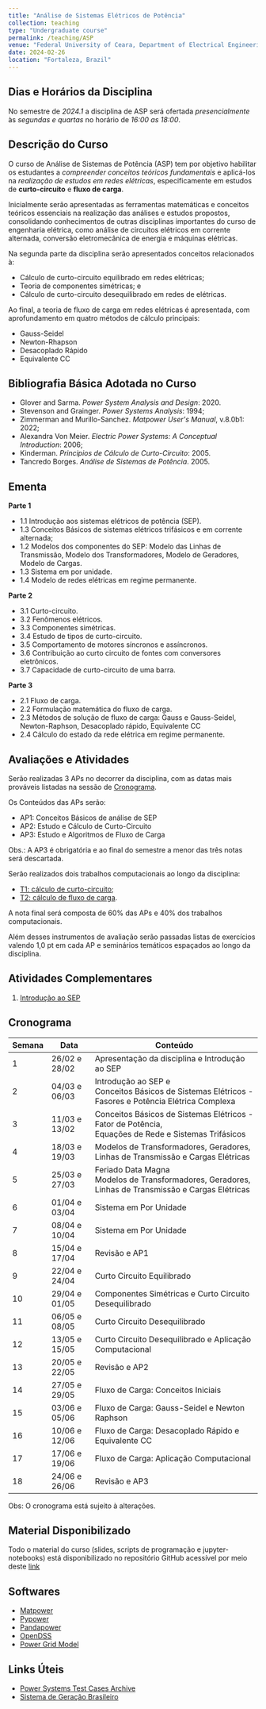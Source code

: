 ```yaml
---
title: "Análise de Sistemas Elétricos de Potência"
collection: teaching
type: "Undergraduate course"
permalink: /teaching/ASP
venue: "Federal University of Ceara, Department of Electrical Engineering"
date: 2024-02-26
location: "Fortaleza, Brazil"
---
```


## Dias e Horários da Disciplina

No semestre de *2024.1* a disciplina de ASP será ofertada *presencialmente* às *segundas e quartas* no horário de *16:00 as 18:00*.

## Descrição do Curso

O curso de Análise de Sistemas de Potência (ASP) tem por objetivo habilitar os estudantes a *compreender conceitos teóricos fundamentais* e aplicá-los na *realização de estudos em redes elétricas*, especificamente em estudos de **curto-circuito** e **fluxo de carga**.

Inicialmente serão apresentadas as ferramentas matemáticas e conceitos teóricos essenciais na realização das análises e estudos propostos, consolidando conhecimentos de outras disciplinas importantes do curso de engenharia elétrica, como análise de circuitos elétricos em corrente alternada, conversão eletromecânica de energia e máquinas elétricas.

Na segunda parte da disciplina serão apresentados conceitos relacionados à:
- Cálculo de curto-circuito equilibrado em redes elétricas;
- Teoria de componentes simétricas; e
- Cálculo de curto-circuito desequilibrado em redes de elétricas.

Ao final, a teoria de fluxo de carga em redes elétricas é apresentada, com aprofundamento em quatro métodos de cálculo principais:
- Gauss-Seidel
- Newton-Rhapson
- Desacoplado Rápido
- Equivalente CC

## Bibliografia Básica Adotada no Curso

- Glover and Sarma. *Power System Analysis and Design*: 2020.
- Stevenson and Grainger. *Power Systems Analysis*: 1994;
- Zimmerman and Murillo-Sanchez. *Matpower User's Manual*, v.8.0b1: 2022;
- Alexandra Von Meier. *Electric Power Systems: A Conceptual Introduction*: 2006;
- Kinderman. *Principios de Cálculo de Curto-Circuito*: 2005.
- Tancredo Borges. *Análise de Sistemas de Potência*. 2005.

## Ementa

**Parte 1**
- 1.1 Introdução aos sistemas elétricos de potência (SEP).
- 1.3 Conceitos Básicos de sistemas elétricos trifásicos e em corrente alternada;
- 1.2 Modelos dos componentes do SEP: Modelo das Linhas de Transmissão, Modelo dos Transformadores, Modelo de Geradores, Modelo de Cargas.
- 1.3 Sistema em por unidade.
- 1.4 Modelo de redes elétricas em regime permanente.

**Parte 2**
- 3.1 Curto-circuito.
- 3.2 Fenômenos elétricos.
- 3.3 Componentes simétricas.
- 3.4 Estudo de tipos de curto-circuito.
- 3.5 Comportamento de motores síncronos e assíncronos.
- 3.6 Contribuição ao curto circuito de fontes com conversores eletrônicos.
- 3.7 Capacidade de curto-circuito de uma barra.

**Parte 3**
- 2.1 Fluxo de carga.
- 2.2 Formulação matemática do fluxo de carga.
- 2.3 Métodos de solução de fluxo de carga: Gauss e Gauss-Seidel, Newton-Raphson, Desacoplado rápido, Equivalente CC
- 2.4 Cálculo do estado da rede elétrica em regime permanente.

## Avaliações e Atividades

Serão realizadas 3 APs no decorrer da disciplina, com as datas mais prováveis listadas na sessão de [Cronograma](#cronograma).

Os Conteúdos das APs serão:
- AP1: Conceitos Básicos de análise de SEP
- AP2: Estudo e Cálculo de Curto-Circuito
- AP3: Estudo e Algoritmos de Fluxo de Carga

Obs.: A AP3 é obrigatória e ao final do semestre a menor das três notas será descartada.

Serão realizados dois trabalhos computacionais ao longo da disciplina:
- [T1: cálculo de curto-circuito](/asp-t1);
- [T2: cálculo de fluxo de carga](/asp-t2).

A nota final será composta de 60% das APs e 40% dos trabalhos computacionais.

Além desses instrumentos de avaliação serão passadas listas de exercícios valendo 1,0 pt em cada AP e seminários temáticos espaçados ao longo da disciplina.

## Atividades Complementares

1. [Introdução ao SEP](/teaching/ASP/task-01)


## Cronograma

| Semana | Data          | Conteúdo                                                                                               |
| ------ | ------------- | ------------------------------------------------------------------------------------------------------ |
| 1      | 26/02 e 28/02 | Apresentação da disciplina e Introdução ao SEP                                                         |
| 2      | 04/03 e 06/03 | Introdução ao SEP e <br>Conceitos Básicos de Sistemas Elétricos - Fasores e Potência Elétrica Complexa |
| 3      | 11/03 e 13/02 | Conceitos Básicos de Sistemas Elétricos - Fator de Potência,<br>Equações de Rede e Sistemas Trifásicos |
| 4      | 18/03 e 19/03 | Modelos de Transformadores, Geradores, Linhas de Transmissão e Cargas Elétricas                        |
| 5      | 25/03 e 27/03 | Feriado Data Magna<br>Modelos de Transformadores, Geradores, Linhas de Transmissão e Cargas Elétricas  |
| 6      | 01/04 e 03/04 | Sistema em Por Unidade                                                                                 |
| 7      | 08/04 e 10/04 | Sistema em Por Unidade                                                                                 |
| 8      | 15/04 e 17/04 | Revisão e AP1                                                                                          |
| 9      | 22/04 e 24/04 | Curto Circuito Equilibrado                                                                             |
| 10     | 29/04 e 01/05 | Componentes Simétricas e Curto Circuito Desequilibrado                                                 |
| 11     | 06/05 e 08/05 | Curto Circuito Desequilibrado                                                                          |
| 12     | 13/05 e 15/05 | Curto Circuito Desequilibrado e Aplicação Computacional                                                |
| 13     | 20/05 e 22/05 | Revisão e AP2                                                                                          |
| 14     | 27/05 e 29/05 | Fluxo de Carga: Conceitos Iniciais                                                                     |
| 15     | 03/06 e 05/06 | Fluxo de Carga: Gauss-Seidel e Newton Raphson                                                          |
| 16     | 10/06 e 12/06 | Fluxo de Carga: Desacoplado Rápido e Equivalente CC                                                    |
| 17     | 17/06 e 19/06 | Fluxo de Carga: Aplicação Computacional                                                                |
| 18     | 24/06 e 26/06 | Revisão e AP3                                                                                          |

Obs: O cronograma está sujeito à alterações.

## Material Disponibilizado

Todo o material do curso (slides, scripts de programação e jupyter-notebooks) está disponibilizado no repositório GitHub acessível por meio deste [link](https://github.com/lucassm/asp-ufc)

## Softwares
- [Matpower](https://matpower.org/)
- [Pypower](https://pypi.org/project/PYPOWER/)
- [Pandapower](https://www.pandapower.org/)
- [OpenDSS](https://sourceforge.net/projects/electricdss/)
- [Power Grid Model](https://github.com/PowerGridModel/power-grid-model)

## Links Úteis
- [Power Systems Test Cases Archive](https://labs.ece.uw.edu/pstca/)
- [Sistema de Geração Brasileiro](https://app.powerbi.com/view?r=eyJrIjoiNjc4OGYyYjQtYWM2ZC00YjllLWJlYmEtYzdkNTQ1MTc1NjM2IiwidCI6IjQwZDZmOWI4LWVjYTctNDZhMi05MmQ0LWVhNGU5YzAxNzBlMSIsImMiOjR9)

